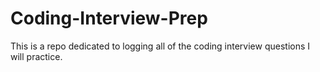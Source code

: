 # Coding-Interview-Prep
This is a repo dedicated to logging all of the coding interview questions I will practice.
